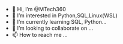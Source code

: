 - 👋 Hi, I’m @MTech360
- 👀 I’m interested in Python,SQL,Linux(WSL)
- 🌱 I’m currently learning SQL, Python...
- 💞️ I’m looking to collaborate on ...
- 📫 How to reach me ...

<!---
MTech360/MTech360 is a ✨ special ✨ repository because its `README.md` (this file) appears on your GitHub profile.
You can click the Preview link to take a look at your changes.
--->
